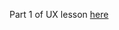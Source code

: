 Part 1 of UX lesson [here](https://docs.google.com/presentation/d/15b3dE8oTwPdgbrxyhmdjbQ7B78Y_hIb3OL5RA7PbGO0/edit?usp=sharing)
